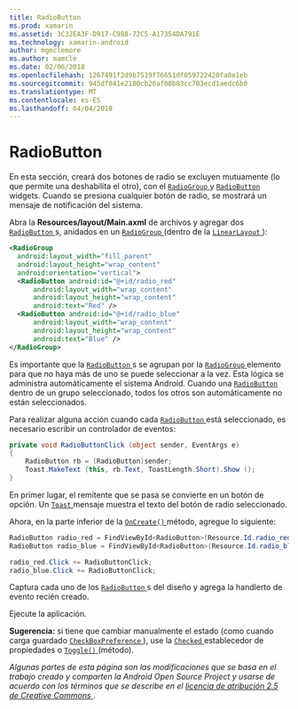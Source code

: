 ```yaml
---
title: RadioButton
ms.prod: xamarin
ms.assetid: 3C32EA3F-D917-C988-72C5-A17354DA791E
ms.technology: xamarin-android
author: mgmclemore
ms.author: mamcle
ms.date: 02/06/2018
ms.openlocfilehash: 1267491f2d9b7519f76651df059722420fa8e1eb
ms.sourcegitcommit: 945df041e2180cb20af08b83cc703ecd1aedc6b0
ms.translationtype: MT
ms.contentlocale: es-ES
ms.lasthandoff: 04/04/2018
---
```

# <a name="radiobutton"></a>RadioButton

En esta sección, creará dos botones de radio se excluyen mutuamente (lo que permite una deshabilita el otro), con el [ `RadioGroup` ](https://developer.xamarin.com/api/type/Android.Widget.RadioGroup/) y [ `RadioButton` ](https://developer.xamarin.com/api/type/Android.Widget.RadioButton/) widgets. Cuando se presiona cualquier botón de radio, se mostrará un mensaje de notificación del sistema.


Abra la **Resources/layout/Main.axml** de archivos y agregar dos [ `RadioButton` ](https://developer.xamarin.com/api/type/Android.Widget.RadioButton/)s, anidados en un [ `RadioGroup` ](https://developer.xamarin.com/api/type/Android.Widget.RadioGroup/) (dentro de la [ `LinearLayout` ](https://developer.xamarin.com/api/type/Android.Widget.LinearLayout/)):

```xml
<RadioGroup
  android:layout_width="fill_parent"
  android:layout_height="wrap_content"
  android:orientation="vertical">
  <RadioButton android:id="@+id/radio_red"
      android:layout_width="wrap_content"
      android:layout_height="wrap_content"
      android:text="Red" />
  <RadioButton android:id="@+id/radio_blue"
      android:layout_width="wrap_content"
      android:layout_height="wrap_content"
      android:text="Blue" />
</RadioGroup>
```

Es importante que la [ `RadioButton` ](https://developer.xamarin.com/api/type/Android.Widget.RadioButton/)s se agrupan por la [ `RadioGroup` ](https://developer.xamarin.com/api/type/Android.Widget.RadioGroup/) elemento para que no haya más de uno se puede seleccionar a la vez. Esta lógica se administra automáticamente el sistema Android. Cuando una [ `RadioButton` ](https://developer.xamarin.com/api/type/Android.Widget.RadioButton/) dentro de un grupo seleccionado, todos los otros son automáticamente no están seleccionados.

Para realizar alguna acción cuando cada [ `RadioButton` ](https://developer.xamarin.com/api/type/Android.Widget.RadioButton/) está seleccionado, es necesario escribir un controlador de eventos:

```csharp
private void RadioButtonClick (object sender, EventArgs e)
{
    RadioButton rb = (RadioButton)sender;
    Toast.MakeText (this, rb.Text, ToastLength.Short).Show ();
}
```

En primer lugar, el remitente que se pasa se convierte en un botón de opción.
Un [ `Toast` ](https://developer.xamarin.com/api/type/Android.Widget.Toast/) mensaje muestra el texto del botón de radio seleccionado.

Ahora, en la parte inferior de la [ `OnCreate()` ](https://developer.xamarin.com/api/member/Android.App.Activity.OnCreate/p/Android.OS.Bundle/Android.OS.PersistableBundle) método, agregue lo siguiente:

```csharp
RadioButton radio_red = FindViewById<RadioButton>(Resource.Id.radio_red);
RadioButton radio_blue = FindViewById<RadioButton>(Resource.Id.radio_blue);

radio_red.Click += RadioButtonClick;
radio_blue.Click += RadioButtonClick;
```

Captura cada uno de los [ `RadioButton` ](https://developer.xamarin.com/api/type/Android.Widget.RadioButton/)s del diseño y agrega la handlerto de evento recién creado.

Ejecute la aplicación.

**Sugerencia:** si tiene que cambiar manualmente el estado (como cuando carga guardado [ `CheckBoxPreference` ](https://developer.xamarin.com/api/type/Android.Preferences.CheckBoxPreference/)), use la [ `Checked` ](https://developer.xamarin.com/api/property/Android.Widget.CompoundButton.Checked/) establecedor de propiedades o [ `Toggle()` ](https://developer.xamarin.com/api/member/Android.Widget.CompoundButton.Toggle/) (método).

*Algunas partes de esta página son las modificaciones que se basa en el trabajo creado y comparten la Android Open Source Project y usarse de acuerdo con los términos que se describe en el*
[*licencia de atribución 2.5 de Creative Commons* ](http://creativecommons.org/licenses/by/2.5/). 
